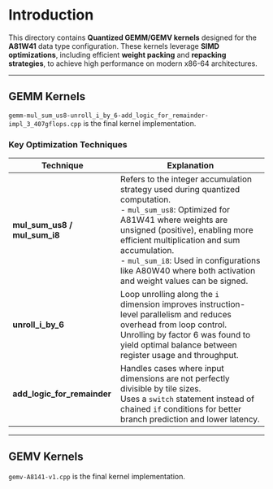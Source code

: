 # Introduction

This directory contains **Quantized GEMM/GEMV kernels** designed for the **A81W41** data type configuration. These kernels leverage **SIMD optimizations**, including efficient **weight packing** and **repacking strategies**, to achieve high performance on modern x86-64 architectures.

---

## GEMM Kernels

`gemm-mul_sum_us8-unroll_i_by_6-add_logic_for_remainder-impl_3_407gflops.cpp` is the final kernel implementation.

### Key Optimization Techniques

| Technique | Explanation |
|---------|-------------|
| **mul_sum_us8 / mul_sum_i8** | Refers to the integer accumulation strategy used during quantized computation.<br>- `mul_sum_us8`: Optimized for A81W41 where weights are unsigned (positive), enabling more efficient multiplication and sum accumulation.<br>- `mul_sum_i8`: Used in configurations like A80W40 where both activation and weight values can be signed. |
| **unroll_i_by_6** | Loop unrolling along the `i` dimension improves instruction-level parallelism and reduces overhead from loop control. Unrolling by factor 6 was found to yield optimal balance between register usage and throughput. |
| **add_logic_for_remainder** | Handles cases where input dimensions are not perfectly divisible by tile sizes.<br>Uses a `switch` statement instead of chained `if` conditions for better branch prediction and lower latency. |

---

## GEMV Kernels

`gemv-A8141-v1.cpp` is the final kernel implementation.
